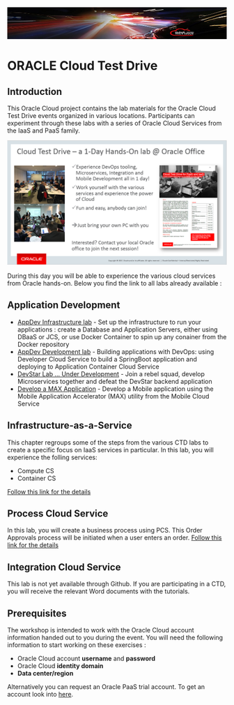 ![](common/images/customer.logo2.png)
---
# ORACLE Cloud Test Drive #

## Introduction ##

This Oracle Cloud project contains the lab materials for the Oracle Cloud Test Drive events organized in various locations.  Participants can experiment through these labs with a series of Oracle Cloud Services from the IaaS and PaaS family.  

![](common/images/Introslide.PNG)

During this day you will be able to experience the various cloud services from Oracle hands-on.  Below you find the link to all labs already available : 


## Application Development ##
+ [AppDev Infrastructure lab](AppDev/AppDevInfra.md) - Set up the infrastructure to run your applications : create a Database and Application Servers, either using DBaaS or JCS, or use Docker Container to spin up any conainer from the Docker repository
+ [AppDev Development lab](AppDev/Develop.md) - Building applications with DevOps: using Developer Cloud Service to build a SpringBoot application and deploying to Application Container Cloud Service
+ [DevStar Lab ... Under Development]() - Join a rebel squad, develop Microservices together and defeat the DevStar backend application
+ [Develop a MAX Application](http://docs.oracle.com/cd/E65774_01/tutorials/tut_mcs_max_short/tut_mcs_max_short_1a.html) - Develop a Mobile application using the Mobile Application Accelerator (MAX) utility from the Mobile Cloud Service


## Infrastructure-as-a-Service ##
This chapter regroups some of the steps from the various CTD labs to create a specific focus on IaaS services in particular.  In this lab, you will experience the folling services:
+ Compute CS
+ Container CS

[Follow this link for the details](IaaS/readme.md)


## Process Cloud Service ##
In this lab, you will create a business process using PCS. This Order Approvals process will be initiated when a user enters an order.
[Follow this link for the details](Process/readme.md)


## Integration Cloud Service ##
This lab is not yet available through Github.  If you are participating in a CTD, you will receive the relevant Word documents with the tutorials.



## Prerequisites ##

The workshop is intended to work with the Oracle Cloud account information handed out to you during the event.  You will need the following information to start working on these exercises :

+ Oracle Cloud account **username** and **password**
+ Oracle Cloud **identity domain**
+ **Data center/region**

Alternatively you can request an Oracle PaaS trial account. To get an account look into [here](common/request.for.trial.md).

